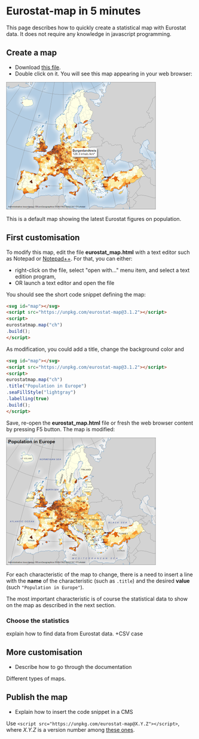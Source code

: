 # Eurostat-map in 5 minutes

This page describes how to quickly create a statistical map with Eurostat data. It does not require any knowledge in javascript programming.

## Create a map

- Download [this file](https://raw.githubusercontent.com/eurostat/eurostat-map.js/master/docs/tutos/quick/eurostat_map.html).
- Double click on it. You will see this map appearing in your web browser:

![map 1](map1.png)

This is a default map showing the latest Eurostat figures on population.

## First customisation

To modify this map, edit the file **eurostat_map.html** with a text editor such as Notepad or [Notepad++](https://notepad-plus-plus.org/). For that, you can either:
   - right-click on the file, select "open with..." menu item, and select a text edition program,
   - OR launch a text editor and open the file

You should see the short code snippet defining the map:

```html
<svg id="map"></svg>
<script src="https://unpkg.com/eurostat-map@3.1.2"></script>
<script>
eurostatmap.map("ch")
.build();
</script>
``` 

As modification, you could add a title, change the background color and 

```html
<svg id="map"></svg>
<script src="https://unpkg.com/eurostat-map@3.1.2"></script>
<script>
eurostatmap.map("ch")
.title("Population in Europe")
.seaFillStyle("lightgray")
.labelling(true)
.build();
</script>
```

Save, re-open the **eurostat_map.html** file or fresh the web browser content by pressing F5 button. The map is modified:

![map 2](map2.png)

For each characteristic of the map to change, there is a need to insert a line with the **name** of the characteristic (such as ```.title```) and the desired **value** (such ```"Population in Europe"```).

The most important characteristic is of course the statistical data to show on the map as described in the next section.

### Choose the statistics

<TODO> explain how to find data from Eurostat data. +CSV case



## More customisation

- Describe how to go through the documentation

Different types of maps.

## Publish the map
- Explain how to insert the code snippet in a CMS


Use ``<script src="https://unpkg.com/eurostat-map@X.Y.Z"></script>``, where *X.Y.Z* is a version number among [these ones](https://www.npmjs.com/package/eurostat-map?activeTab=versions).
